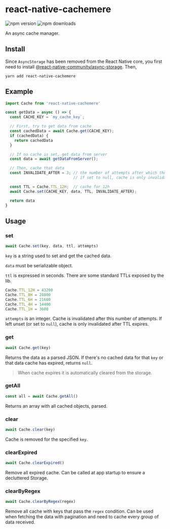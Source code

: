# react-native-cachemere
![npm version](https://img.shields.io/npm/v/react-native-cachemere)
![npm downloads](https://img.shields.io/npm/dt/react-native-cachemere)

An async cache manager.

## Install
Since `AsyncStorage` has been removed from the React Native core, you first need to install [@react-native-community/async-storage](https://github.com/react-native-community/async-storage). Then,
```
yarn add react-native-cachemere
```

## Example
```js
import Cache from 'react-native-cachemere'

const getData = async () => {
  const CACHE_KEY = `my_cache_key`;

  // First, try to get data from cache
  const cachedData = await Cache.get(CACHE_KEY);
  if (cachedData) {
    return cachedData
  }

  // If no cache is set, get data from server
  const data = await getDataFromServer();

  // Then, cache that data  
  const INVALIDATE_AFTER = 3; // the number of attempts after which the cache is invalidated
                              // if set to null, cache is only invalidated after TTL expires

  const TTL = Cache.TTL_12H;  // cache for 12h
  await Cache.set(CACHE_KEY, data, TTL, INVALIDATE_AFTER);

  return data
}
```

## Usage
### set
```js
await Cache.set(key, data, ttl, attempts)
```
`key` is a string used to set and get the cached data.

`data` must be serializable object.

`ttl` is expressed in seconds. There are some standard TTLs exposed by the lib.
```js
Cache.TTL_12H = 43200
Cache.TTL_8H = 28800
Cache.TTL_6H = 21600
Cache.TTL_4H = 14400
Cache.TTL_1H = 3600
```

`attempts` is an integer. Cache is invalidated after this number of attempts. If left unset (or set to `null`), cache is only invalidated after TTL expires.

### get
```js
await Cache.get(key)
```
Returns the data as a parsed JSON. If there's no cached data for that `key` or that data cache has expired, returns `null`.

> When cache expires it is automatically cleared from the storage.

### getAll
```js
const all = await Cache.getAll()
```
Returns an array with all cached objects, parsed.

### clear
```js
await Cache.clear(key)
```
Cache is removed for the specified `key`.

### clearExpired
```js
await Cache.clearExpired()
```
Remove all expired cache. Can be called at app startup to ensure a decluttered Storage.

### clearByRegex
```js
await Cache.clearByRegex(regex)
```
Remove all cache with keys that pass the `regex` condition. 
Can be used when fetching the data with pagination and need to cache every group of data received.
